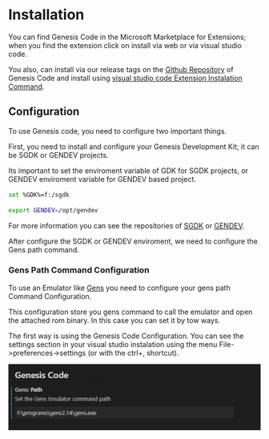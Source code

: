 # Installation

 You can find Genesis Code in the Microsoft Marketplace for Extensions; when you find the extension click on install via web or via visual studio code.

 You also, can install via our release tags on the [Github Repository](https://github.com/zerasul/genesis-code) of Genesis Code and install using [visual studio code Extension Instalation Command](https://vscode-docs.readthedocs.io/en/stable/extensions/install-extension/).

## Configuration

 To use Genesis code, you need to configure two important things.

 First, you need to install and configure your Genesis Development Kit; it can be SGDK or GENDEV projects.

 Its important to set the enviroment variable of GDK for SGDK projects, or GENDEV enviroment variable for GENDEV based project.

```bash
set %GDK%=f:/sgdk
```

```bash
export GENDEV=/opt/gendev
```

For more information you can see the repositories of [SGDK](https://github.com/Stephane-D/SGDK) or [GENDEV](https://github.com/kubilus1/gendev).

After configure the SGDK or GENDEV enviroment, we need to configure the Gens path command.

### Gens Path Command Configuration

To use an Emulator like [Gens](http://gens.me/) you need to configure your gens path Command Configuration.

This configuration store you gens command to call the emulator and open the attached rom binary. In this case you can set it by tow ways.

The first way is using the Genesis Code Configuration. You can see the settings section in your visual studio instalation using the menu File->preferences->settings (or with the ctrl+, shortcut).

![Genesiscodeconfiguration](img/genscodesettings.png)